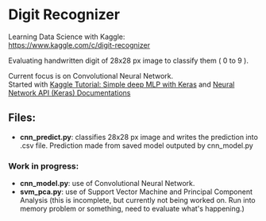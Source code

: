 # Digit Recognizer

Learning Data Science with Kaggle: <br />
https://www.kaggle.com/c/digit-recognizer

Evaluating handwritten digit of  28x28 px image to classify them ( 0 to 9 ).

Current focus is on Convolutional Neural Network. <br />
Started with [Kaggle Tutorial: Simple deep MLP with Keras](https://www.kaggle.com/fchollet/simple-deep-mlp-with-keras/code/code) and [Neural Network API (Keras) Documentations](https://keras.io/)

## Files:
* **cnn_predict.py**: classifies 28x28 px image and writes the prediction into .csv file. Prediction made from saved model outputed by cnn_model.py </br>
### Work in progress:
* **cnn_model.py**: use of Convolutional Neural Network. <br />
* **svm_pca.py**: use of Support Vector Machine and Principal Component Analysis (this is incomplete, but currently not being worked on. Run into memory problem or something, need to evaluate what's happening.)

